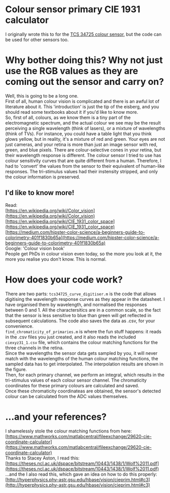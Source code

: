 
# Colour sensor primary CIE 1931 calculator

I originally wrote this to for the [TCS 34725 colour sensor](https://www.adafruit.com/product/1334), but the code can be used for other sensors too.

# Why bother doing this? Why not just use the RGB values as they are coming out the sensor and carry on?

Well, this is going to be a long one.  
First of all, human colour vision is complicated and there is an awful lot of literature about it. This 'introduction' is just the tip of the eisberg, and you should read some textbooks about it if you'd like to know more.  
So, first of all, colours, as we know them is a tiny part of the electromagnetic spectrum, and the actual colour we see may be the result perceiving a single wavelength (think of lasers), or a mixture of wavelengths (think of TVs). For instance, you could have a table light that you think glows yellow, but in reality, it's a mixture of red and green. Your eyes are not just cameras, and your retina is more than just an image sensor with red, green, and blue pixels. There are colour-selective cones in your retina, but their wavelength response is different. The colour sensor I tried to use has colour sensitivity curves that are quite different from a human. Therefore, I had to 'convert' the values from the sensor to their equivalent of human-like responses. The tri-stimulus values had their instensity stripped, and only the colour information is preserved.  

## I'd like to know more!

Read:  
[https://en.wikipedia.org/wiki/Color_vision](https://en.wikipedia.org/wiki/Color_vision)  
[https://en.wikipedia.org/wiki/CIE_1931_color_space](https://en.wikipedia.org/wiki/CIE_1931_color_space)  
[https://medium.com/hipster-color-science/a-beginners-guide-to-colorimetry-401f1830b65a](https://medium.com/hipster-color-science/a-beginners-guide-to-colorimetry-401f1830b65a)  
Google: 'Colour vision book'  
People get PhDs in colour vision even today, so the more you look at it, the more you realise you don't know. This is normal.

# How does your code work?

There are two parts:
`tcs34725_curve_digitiser.m` is the code that allows digitising the wavelength response curves as they appear in the datasheet. I have organised them by wavelength, and normalised the responses between 0 and 1. All the charactersitics are in a common scale, so the fact that the sensor is less sensitive to blue than green will get reflected in subsequent calculations. The code also saves the data as .csv, for your convenience.  
`find_chromaticity_of_primaries.m` is where the fun stuff happens: it reads in the .csv files you just created, and it also reads the included `ciexyz31_1.csv` file, which contains the colour matching functions for the three channels in the retina.  
Since the wavelengths the sensor data gets sampled by you, it will never match with the wavelengths of the human colour matching functions, the sampled data has to get interpolated. The interpolation results are shown in the figure.  
Then, for each primary channel, we perform an integral, which results in the tri-stimulus values of each colour sensor channel. The chromaticity coordinates for these primary colours are calculated and saved.  
Once these chromaticity coordinateas are obtained, the sensor's detected colour can be calculated from the ADC values themselves.

# ...and your references?

I shamelessly stole the colour matching functions from here:
[https://www.mathworks.com/matlabcentral/fileexchange/29620-cie-coordinate-calculator](https://www.mathworks.com/matlabcentral/fileexchange/29620-cie-coordinate-calculator)  
Thanks to Stacey Aston, I read this:  
[https://theses.ncl.ac.uk/dspace/bitstream/10443/1438/1/Wolf%2011.pdf](https://theses.ncl.ac.uk/dspace/bitstream/10443/1438/1/Wolf%2011.pdf)  
...and the I also read this, which gave an idea on how to do this properly:
[http://hyperphysics.phy-astr.gsu.edu/hbase/vision/cieprim.html#c3](http://hyperphysics.phy-astr.gsu.edu/hbase/vision/cieprim.html#c3)